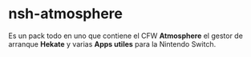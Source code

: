 # nsh-atmosphere
Es un pack todo en uno que contiene el CFW **Atmosphere** el gestor de arranque **Hekate** y varias **Apps utiles** para la Nintendo Switch.

